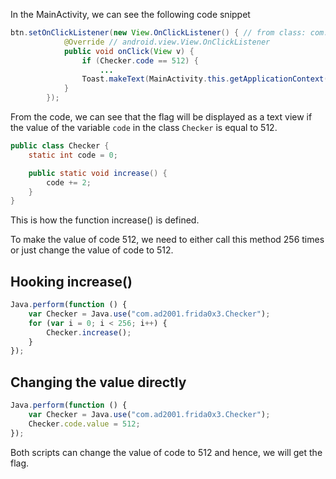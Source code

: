 In the MainActivity, we can see the following code snippet
```java
btn.setOnClickListener(new View.OnClickListener() { // from class: com.ad2001.frida0x3.MainActivity.1
            @Override // android.view.View.OnClickListener
            public void onClick(View v) {
                if (Checker.code == 512) {
                    ...
                Toast.makeText(MainActivity.this.getApplicationContext(), "TRY AGAIN", 1).show();
            }
        });
```

From the code, we can see that the flag will be displayed as a text view if the value of the variable `code` in the class `Checker` is equal to 512.

```java
public class Checker {
    static int code = 0;

    public static void increase() {
        code += 2;
    }
}
```

This is how the function increase() is defined.

To make the value of code 512, we need to either call this method 256 times or just change the value of code to 512.
## Hooking increase()
```javascript
Java.perform(function () {
    var Checker = Java.use("com.ad2001.frida0x3.Checker");
    for (var i = 0; i < 256; i++) {
        Checker.increase();
    }
});
```

## Changing the value directly
```javascript
Java.perform(function () {
    var Checker = Java.use("com.ad2001.frida0x3.Checker");
    Checker.code.value = 512;
});
```

Both scripts can change the value of code to 512 and hence, we will get the flag.
